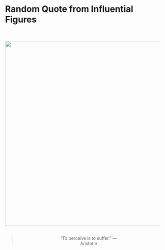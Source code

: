 # Random Quote from Influential Figures

<div align="center">
  <br>
  <br>
  <a href="https://en.wikipedia.org/wiki/Aristotle" title="Aristotle - Wikipedia"><img src="https://upload.wikimedia.org/wikipedia/commons/thumb/a/ae/Aristotle_Altemps_Inv8575.jpg/800px-Aristotle_Altemps_Inv8575.jpg" width="600px"></a>
  <br>
  <br>
  <blockquote>&ldquo;To perceive is to suffer.&rdquo; &mdash; <footer>Aristotle</footer></blockquote>
</div>
  